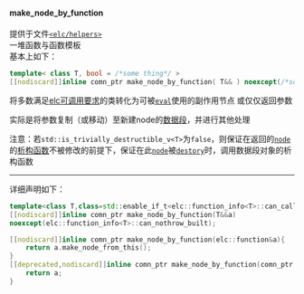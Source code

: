 #### make_node_by_function  
提供于文件[`<elc/helpers>`](./index.md)  
一堆函数与函数模板   
基本上如下：   
````c++ 
template< class T, bool = /*some thing*/ >
[[nodiscard]]inline comn_ptr make_node_by_function( T&& ) noexcept(/*some thing*/);
````
将多数满足[elc可调用要求](../../concept/call_request.md)的类转化为可被[`eval`](../core/eval.md)使用的副作用节点
或仅仅返回参数  
  
实际是将参数复制（或移动）至新建node的[数据段](../../concept/node/data.md)，并进行其他处理   
  
注意：若`std::is_trivially_destructible_v<T>`为`false`，则保证在返回的[`node`](../core/node.md)的[析构函数](../../concept/node/destructor.md)不被修改的前提下，保证在此[`node`](../core/node.md)被[`destory`](../core/node/destory.md)时，调用数据段对象的析构函数  

________________

详细声明如下：  
````c++ 
template<class T,class=std::enable_if_t<elc::function_info<T>::can_call_and_can_built>>
[[nodiscard]]inline comn_ptr make_node_by_function(T&&a)
noexcept(elc::function_info<T>::can_nothrow_built);

[[nodiscard]]inline comn_ptr make_node_by_function(elc::function&a){
	return a.make_node_from_this();
}
[[deprecated,nodiscard]]inline comn_ptr make_node_by_function(comn_ptr a){
	return a;
}
````
 
